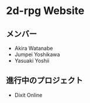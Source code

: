 # 2d-rpg Website

## メンバー

- Akira Watanabe
- Jumpei Yoshikawa
- Yasuaki Yoshii

## 進行中のプロジェクト

- Dixit Online